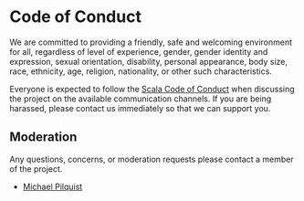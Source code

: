 # Code of Conduct

We are committed to providing a friendly, safe and welcoming environment for all, regardless of level of experience, gender, gender identity and expression, sexual orientation, disability, personal appearance, body size, race, ethnicity, age, religion, nationality, or other such characteristics.

Everyone is expected to follow the [Scala Code of Conduct] when discussing the project on the available communication channels. If you are being harassed, please contact us immediately so that we can support you.

## Moderation

Any questions, concerns, or moderation requests please contact a member of the project.

- [Michael Pilquist](mailto:mpilquist@gmail.com)

[Scala Code of Conduct]: https://www.scala-lang.org/conduct/

